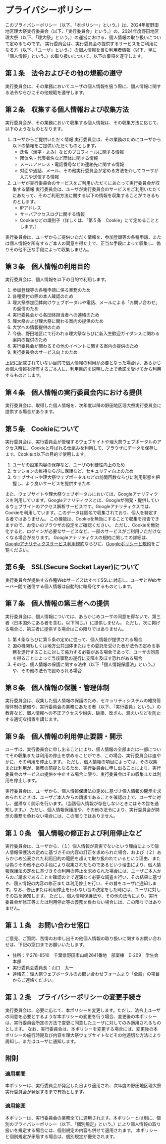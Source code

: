 # プライバシーポリシー
このプライバシーポリシー（以下、「本ポリシー」という。）は、2024年度野田地区理大祭実行委員会（以下、「実行委員会」という。）の、2024年度野田地区理大祭（以下、「理大祭」という。）の運営における、個人情報の取り扱いについて定めるものです。
実行委員会は、実行委員会の提供するサービスをご利用になる方（以下、「ユーザ」という。）の個人情報を含む利用者情報（以下、単に「個人情報」という。）の取り扱いについて、以下の事項を遵守します。

## 第１条　法令およびその他の規範の遵守
実行委員会は、その業務においてユーザの個人情報を扱う際に、個人情報に関する法令ならびにその他規範を遵守します。

## 第２条　収集する個人情報および収集方法
実行委員会が、その業務において収集する個人情報は、その収集方法に応じて、以下のようなものとなります。
1. ユーザからご提供いただく情報
    実行委員会は、その業務のためにユーザから以下の情報をご提供いただくものとします。
    - 氏名（漢字・よみ）などのプロフィールに関する情報
    - 団体名・代表者名など団体に関する情報
    - メールアドレス・電話番号などの連絡先に関する情報
    - 対面や通話、メール、その他実行委員会が定める方法を介してユーザが入力や送信する情報
1. ユーザが実行委員会のサービスをご利用いただくにあたって実行委員会が収集する情報
   実行委員会は、ユーザが実行委員会のサービスをご利用いただくにあたって、そのご利用方法に関する以下の情報を収集することができるものとします。
    - IPアドレス
    - サーバアクセスログに関する情報
    - Cookieなどの識別子（詳しくは、「第５条　Cookie」にて定めることとします。）

実行委員会は、ユーザからご提供いただく情報を、参加登録等の各種申請、または個人情報を所有するご本人の同意を得た上で、正当な手段によって収集し、偽りその他不正な手段によって収集しません。

## 第３条　個人情報の利用目的
実行委員会は、個人情報を以下の目的で利用します。
1. 参加登録等の各種申請に係る業務のため
1. 各種受付の際の本人確認のため
1. 理大祭参加団体向けウェブポータルや電話、メールによる「お問い合わせ」の返信のため
1. 実行委員会から各団体担当者への連絡のため
1. 理大祭および理大祭に関わる案内の提供のため
1. 大学への情報提供のため
1. 今後、野田地区にて行われる理大祭ならびに新入生歓迎ガイダンスに関わる案内の提供のため
1. 実行委員会が関わるその他のイベントに関する案内の提供のため
1. 実行委員会のサービス向上のため

上記に記載されていない目的で個人情報の利用が必要となった場合は、あらかじめ個人情報を所有するご本人に、利用目的を説明した上で承諾を受けてから利用するものとします。

## 第４条　個人情報の実行委員会内における提供
実行委員会は、取得した個人情報を、次年度以降の野田地区理大祭実行委員会に提供する場合があります。

## 第５条　Cookieについて
実行委員会は、実行委員会が管理するウェブサイトや理大祭ウェブポータルのアクセス時に、Cookieと呼ばれる仕組みを利用して、ブラウザにデータを保存します。Cookieは以下の目的で使用します。
1. ユーザの設定内容の保存など、ユーザの利便性向上のため
1. セッションの維持ならびに保護など、セキュリティ向上のため
1. ウェブサイトや理大祭ウェブポータルなどの訪問回数ならびに利用形態を把握し、より良いサービスを提供するため

また、ウェブサイトや理大祭ウェブポータルにおいては、Googleアナリティクスを利用しています。Googleアナリティクスとは、Googleが開発・提供しているウェブサイトのアクセス解析サービスです。Googleアナリティクスでは、Cookieを利用しています。このデータは匿名で収集されており、個人を特定する者ではありません。
この機能は、Cookieを無効にすることで収集を拒否できますので、お使いのブラウザの設定をご確認ください。
ただし、Cookieを無効化すると、ログインが必要なサービスなど、一部のサービスがご利用いただけなくなる場合があります。
Googleアナリティクスの規約に関しての詳細は、[Googleアナリティクスサービス利用規約](https://marketingplatform.google.com/about/analytics/terms/jp/)ならびに、[Googleポリシーと規約](https://policies.google.com/)をご覧ください。

## 第６条　SSL(Secure Socket Layer)について
実行委員会が提供する各種WebサービスはすべてSSLに対応し、ユーザとWebサーバー間で送信する個人情報は自動的に暗号化するものとします。

## 第７条　個人情報の第三者への提供
実行委員会は、個人情報については、あらかじめユーザの同意を得ないで、第三者（日本国外にある者を含む。以下同じ。）に提供しません。
ただし、次に掲げる場合に、第三者に提供する場合はこの限りではありません。
1. 第４条ならびに第５条の定めに従って、個人情報が提供される場合
1. 国の機関もしくは地方公共団体またはその委託を受けた者が法令の定める事務を遂行することに対して協力する必要がある場合であって、ユーザの同意を得ることによって当該事務の遂行に支障を及ぼす恐れがある場合
1. その他、個人情報の保護に関する法律（以下「個人情報保護法」という。）や、その他の法令で認められる場合

## 第８条　個人情報の保護・管理体制
実行委員会は、収集した個人情報の保護のため、セキュリティシステムの維持管理体制の整備や、実行委員会の業務にあたる者（以下、「実行委員」という。）の教育など、個人情報への不正アクセスや紛失、破損、改ざん、漏えいなどを防止する適切な措置を講じます。

## 第９条　個人情報の利用停止要請・開示
ユーザは、実行委員会に申し出ることにより、個人情報の全部または一部についてその収集または利用の停止を求めることができ、この場合、実行委員会は速やかに、その利用を停止します。
ただし、個人情報の項目によっては、その収集または利用が、業務の前提となるため、実行委員会に申し出ることにより、実行委員会のサービスの提供を中止する場合に限り、実行委員会はその収集または利用を停止します。

実行委員会は、ユーザから、個人情報保護法の定めに基づき個人情報の開示を求められたときは、ユーザご本人からの請求であることを確認の上で、ユーザに対し、遅滞なく開示を行います。（当該個人情報が存在しないときにはその旨を通知します。）
ただし、個人情報保護法や、その他の法令により、実行委員会が開示の義務を負わない場合には、この限りではありません。

## 第１０条　個人情報の修正および利用停止など
実行委員会は、ユーザから、（１）個人情報が真実でないという理由によって個人情報保護法の定めに基づきその内容の訂正を求められた場合、および（２）あらかじめ公表された利用目的の範囲を超えて取り扱われているという理由、または偽りその他不正の手段により収集されたものであるという理由により、個人情報保護法の定めに基づきその利用の停止を求められた場合には、ユーザご本人からのご請求であることを確認の上で遅滞なく必要な調査を行い、その結果に基づき、個人情報の内容の修正または利用停止を行い、その旨をユーザに通知します。なお、修正または利用停止を行わない旨の決定をした時には、ユーザに対しその旨を通知します。
ただし、個人情報保護法や、その他の法令により、実行委員会が修正等または利用停止等の義務を負わない場合には、この限りではありません。

## 第１１条　お問い合わせ窓口
ご意見、ご質問、苦情のお申し出その他個人情報の取り扱いに関するお問い合わせは、下記の窓口までお願いいたします。
- 住所：〒278-8510　千葉県野田市山崎2641番地　部室棟　E-209　学生会本部
- 実行委員会委員長：山口　太一
- 連絡先：理大祭ウェブポータルのお問い合わせフォームより「全般」の項目からご連絡ください。

## 第１２条　プライバシーポリシーの変更手続き
実行委員会は、必要に応じて、本ポリシーを変更します。ただし、法令上ユーザの同意を必要とするような本ポリシーの変更を行う場合、変更後の本ポリシーは、実行委員会所定の方法で変更に同意したユーザに対してのみ適用されるものとします。
なお、実行委員会は、本ポリシーを変更する場合には、変更後の本ポリシーの施行時期及び内容を理大祭ウェブサイトなどその他適切な方法により周知し、またはユーザに通知します。

## 附則
### 適用期間
本ポリシーは、実行委員会が発足した日より適用され、次年度の野田地区理大祭実行委員会が発足するまで有効とします。
### 適用範囲
本ポリシーは、実行委員会の業務全てに適用されます。本ポリシーとは別に、個別のプライバシーポリシー（以下、「個別規定」という。）により個人情報の取り扱いを規定する場合には、個別規定の内容も併せて適用されます。
本ポリシーと個別規定が矛盾する場合は、個別規定が優先されます。
